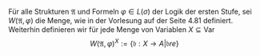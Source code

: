 Für alle Strukturen $\mathfrak{A}$ und Formeln $\varphi \in L(\sigma)$ der Logik der ersten Stufe, sei $W(\mathfrak{A}, \varphi)$ die Menge, wie in der Vorlesung auf der Seite 4.81 definiert. Weiterhin definieren wir für jede Menge von Variablen $X \subseteq \text{Var}$
$$W(\mathfrak{A},\varphi)^{X}:=\{\mathfrak{b}: X \to A | \mathfrak{b} re\}$$